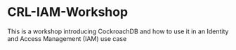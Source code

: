 # CRL-IAM-Workshop
This is a workshop introducing CockroachDB and how to use it in an Identity and Access Management (IAM) use case
